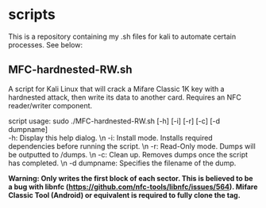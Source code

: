 # scripts

This is a repository containing my .sh files for kali to automate certain processes. See below:

## MFC-hardnested-RW.sh
A script for Kali Linux that will crack a Mifare Classic 1K key with a hardnested attack, then write its data to another card.
Requires an NFC reader/writer component.

script usage: sudo ./MFC-hardnested-RW.sh [-h] [-i] [-r] [-c] [-d dumpname] <br>
-h: Display this help dialog. \n
-i: Install mode. Installs required dependencies before running the script. \n
-r: Read-Only mode. Dumps  will be outputted to /dumps. \n
-c: Clean up. Removes dumps once the script has completed. \n
-d dumpname: Specifies the filename of the dump. 

**Warning: Only writes the first block of each sector. This is believed to be a bug with libnfc (https://github.com/nfc-tools/libnfc/issues/564). Mifare Classic Tool (Android) or equivalent is required to fully clone the tag.**
